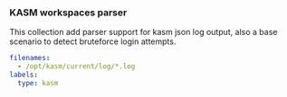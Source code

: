 ### KASM workspaces parser

This collection add parser support for kasm json log output, also a base scenario to detect bruteforce login attempts.

```yaml
filenames:
  - /opt/kasm/current/log/*.log
labels:
  type: kasm
```